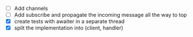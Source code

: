 - [ ] Add channels
- [ ] Add subscribe and propagate the incoming message all the way to top
- [X] create tests with awaiter in a separate thread
- [X] split the implementation into (client, handler)